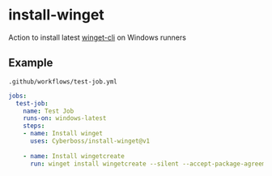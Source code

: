 # install-winget
Action to install latest [winget-cli](https://github.com/microsoft/winget-cli) on Windows runners

## Example

`.github/workflows/test-job.yml`
```yml
jobs:
  test-job:
    name: Test Job
    runs-on: windows-latest
    steps:
    - name: Install winget
      uses: Cyberboss/install-winget@v1
      
    - name: Install wingetcreate
      run: winget install wingetcreate --silent --accept-package-agreements
```
